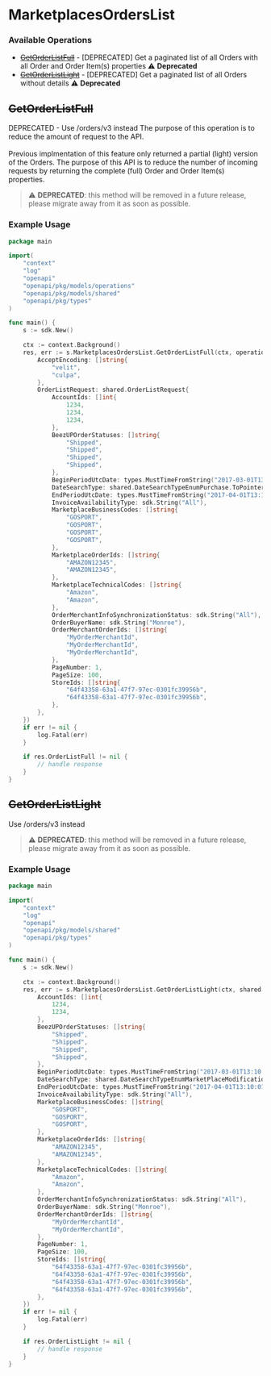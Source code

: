 # MarketplacesOrdersList

### Available Operations

* [~~GetOrderListFull~~](#getorderlistfull) - [DEPRECATED] Get a paginated list of all Orders with all Order and Order Item(s) properties :warning: **Deprecated**
* [~~GetOrderListLight~~](#getorderlistlight) - [DEPRECATED] Get a paginated list of all Orders without details :warning: **Deprecated**

## ~~GetOrderListFull~~

DEPRECATED - Use /orders/v3 instead
The purpose of this operation is to reduce the amount of request to the API.\
\
Previous implmentation of this feature only returned a partial (light) version of the Orders. The purpose of this API is to reduce the number of incoming requests by returning the complete (full) Order and Order Item(s) properties.


> :warning: **DEPRECATED**: this method will be removed in a future release, please migrate away from it as soon as possible.

### Example Usage

```go
package main

import(
	"context"
	"log"
	"openapi"
	"openapi/pkg/models/operations"
	"openapi/pkg/models/shared"
	"openapi/pkg/types"
)

func main() {
    s := sdk.New()

    ctx := context.Background()
    res, err := s.MarketplacesOrdersList.GetOrderListFull(ctx, operations.GetOrderListFullRequest{
        AcceptEncoding: []string{
            "velit",
            "culpa",
        },
        OrderListRequest: shared.OrderListRequest{
            AccountIds: []int{
                1234,
                1234,
                1234,
            },
            BeezUPOrderStatuses: []string{
                "Shipped",
                "Shipped",
                "Shipped",
                "Shipped",
            },
            BeginPeriodUtcDate: types.MustTimeFromString("2017-03-01T13:10:01Z"),
            DateSearchType: shared.DateSearchTypeEnumPurchase.ToPointer(),
            EndPeriodUtcDate: types.MustTimeFromString("2017-04-01T13:10:01Z"),
            InvoiceAvailabilityType: sdk.String("All"),
            MarketplaceBusinessCodes: []string{
                "GOSPORT",
                "GOSPORT",
                "GOSPORT",
                "GOSPORT",
            },
            MarketplaceOrderIds: []string{
                "AMAZON12345",
                "AMAZON12345",
            },
            MarketplaceTechnicalCodes: []string{
                "Amazon",
                "Amazon",
            },
            OrderMerchantInfoSynchronizationStatus: sdk.String("All"),
            OrderBuyerName: sdk.String("Monroe"),
            OrderMerchantOrderIds: []string{
                "MyOrderMerchantId",
                "MyOrderMerchantId",
                "MyOrderMerchantId",
            },
            PageNumber: 1,
            PageSize: 100,
            StoreIds: []string{
                "64f43358-63a1-47f7-97ec-0301fc39956b",
                "64f43358-63a1-47f7-97ec-0301fc39956b",
            },
        },
    })
    if err != nil {
        log.Fatal(err)
    }

    if res.OrderListFull != nil {
        // handle response
    }
}
```

## ~~GetOrderListLight~~

Use /orders/v3 instead

> :warning: **DEPRECATED**: this method will be removed in a future release, please migrate away from it as soon as possible.

### Example Usage

```go
package main

import(
	"context"
	"log"
	"openapi"
	"openapi/pkg/models/shared"
	"openapi/pkg/types"
)

func main() {
    s := sdk.New()

    ctx := context.Background()
    res, err := s.MarketplacesOrdersList.GetOrderListLight(ctx, shared.OrderListRequest{
        AccountIds: []int{
            1234,
            1234,
        },
        BeezUPOrderStatuses: []string{
            "Shipped",
            "Shipped",
            "Shipped",
            "Shipped",
        },
        BeginPeriodUtcDate: types.MustTimeFromString("2017-03-01T13:10:01Z"),
        DateSearchType: shared.DateSearchTypeEnumMarketPlaceModification.ToPointer(),
        EndPeriodUtcDate: types.MustTimeFromString("2017-04-01T13:10:01Z"),
        InvoiceAvailabilityType: sdk.String("All"),
        MarketplaceBusinessCodes: []string{
            "GOSPORT",
            "GOSPORT",
            "GOSPORT",
        },
        MarketplaceOrderIds: []string{
            "AMAZON12345",
            "AMAZON12345",
        },
        MarketplaceTechnicalCodes: []string{
            "Amazon",
            "Amazon",
        },
        OrderMerchantInfoSynchronizationStatus: sdk.String("All"),
        OrderBuyerName: sdk.String("Monroe"),
        OrderMerchantOrderIds: []string{
            "MyOrderMerchantId",
            "MyOrderMerchantId",
        },
        PageNumber: 1,
        PageSize: 100,
        StoreIds: []string{
            "64f43358-63a1-47f7-97ec-0301fc39956b",
            "64f43358-63a1-47f7-97ec-0301fc39956b",
            "64f43358-63a1-47f7-97ec-0301fc39956b",
            "64f43358-63a1-47f7-97ec-0301fc39956b",
        },
    })
    if err != nil {
        log.Fatal(err)
    }

    if res.OrderListLight != nil {
        // handle response
    }
}
```
